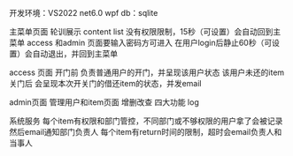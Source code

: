 开发环境：VS2022 net6.0 wpf
db：sqlite

主菜单页面
轮训展示
content list 没有权限限制，15秒（可设置）会自动回到主菜单
access 和admin 页面要输入密码方可进入
在用户login后静止60秒（可设置）会自动退出，并回到主菜单

access 页面
开门前
负责普通用户的开门，并呈现该用户状态
该用户未还的item 
关门后 
会呈现本次开关门的借还item的状态，并发email

admin页面
管理用户和item页面 增删改查 四大功能
log

系统服务
每个item有权限和部门管控，不同部门或不够权限的用户拿了会被记录然后email通知部门负责人
每个item有return时间的限制，超时会email负责人和当事人
